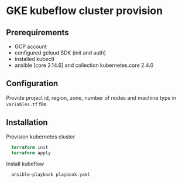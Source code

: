 
# GKE kubeflow cluster provision

## Prerequirements
 * GCP account 
 * configured gcloud SDK (init and auth)
 * installed kubectl
 * ansible [core 2.14.6] and collection kubernetes.core 2.4.0

## Configuration
Provide project id, region, zone, number of nodes and machine type in `variables.tf` file.

## Installation

Provision kubernetes cluster

```terraform
  terraform init
  terraform apply
```
Install kubeflow

```ansible
  ansible-playbook playbook.yaml
```
    

